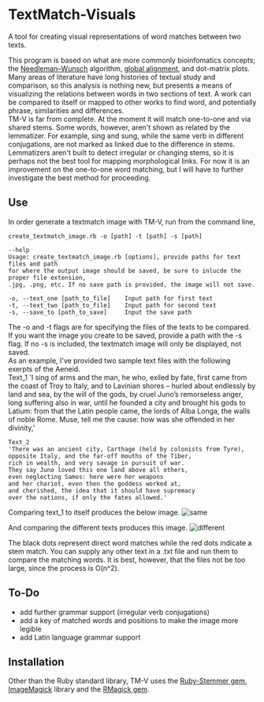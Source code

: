 TextMatch-Visuals
=================

A tool for creating visual representations of word matches between two texts.

This program is based on what are more commonly bioinfomatics concepts; the [Needleman–Wunsch](http://en.wikipedia.org/wiki/Needleman%E2%80%93Wunsch_algorithm) algorithm, 
[global alignment](http://en.wikipedia.org/wiki/Sequence_alignment#Global_and_local_alignments), and dot-matrix plots.  Many areas of literature have long histories of textual study 
and comparison, so this analysis is nothing new, but presents a means of visualizing the relations between words in two sections of text.  A work can be compared to itself or mapped to other works to find word, and potentially phrase, similarities and differences.  
TM-V is far from complete.  At the moment it will match one-to-one and via shared stems.  Some words, however, aren't shown as related by the lemmatizer. For example, sing and sung, while the same verb in different conjugations, are not marked as linked due to the difference in stems.  Lemmatizers aren't built to detect irregular or changing stems, so it is perhaps not the best tool for mapping morphological links. For now it is an improvement on the one-to-one word matching, but I will have to further investigate the best method for proceeding.

Use
---
In order generate a textmatch image with TM-V, run from the command line, 

	create_textmatch_image.rb -o [path] -t [path] -s [path]

	--help
	Usage: create_textmatch_image.rb [options], provide paths for text files and path 
	for where the output image should be saved, be sure to inlucde the proper file extension, 
	.jpg, .png, etc. If no save path is provided, the image will not save.
    
    -o, --text_one [path_to_file]    Input path for first text
    -t, --text_two [path_to_file]    Input path for second text
    -s, --save_to [path_to_save]     Input the save path


The -o and -t flags are for specifying the files of the texts to be compared.  If you want the image you create to be saved, provide a path with the -s flag.  If no -s is included, the textmatch image will only be displayed, not saved.  
As an example, I've provided two sample text files with the following exerpts of the Aeneid.   
	Text_1
    'I sing of arms and the man, he who, exiled by fate,
	first came from the coast of Troy to Italy, and to
	Lavinian shores – hurled about endlessly by land and sea,
	by the will of the gods, by cruel Juno’s remorseless anger,
	long suffering also in war, until he founded a city
	and brought his gods to Latium: from that the Latin people
	came, the lords of Alba Longa, the walls of noble Rome.
	Muse, tell me the cause: how was she offended in her divinity,'

	Text_2
	'There was an ancient city, Carthage (held by colonists from Tyre),
	opposite Italy, and the far-off mouths of the Tiber,
	rich in wealth, and very savage in pursuit of war.
	They say Juno loved this one land above all others,
	even neglecting Samos: here were her weapons
	and her chariot, even then the goddess worked at,
	and cherished, the idea that it should have supremacy
	over the nations, if only the fates allowed.'

Comparing text_1 to itself produces the below image.
![same](http://imgur.com/8ggWG.jpg)

And comparing the different texts produces this image.
![different](http://imgur.com/yM8Sk.jpg)

The black dots represent direct word matches while the red dots indicate a stem match. You can supply any other text in a .txt file and run them to compare the matching words.  It is best, however, that the files not be too large, since the process is O(n^2).

To-Do
----- 
*  add further grammar support (irregular verb conjugations) 
*  add a key of matched words and positions to make the image more legible 
*  add Latin language grammar support

Installation
------------
Other than the Ruby standard library, TM-V uses the [Ruby-Stemmer gem](https://github.com/aurelian/ruby-stemmer), [ImageMagick](http://www.imagemagick.org/script/index.php) library 
and the [RMagick gem](http://rmagick.rubyforge.org/). 
